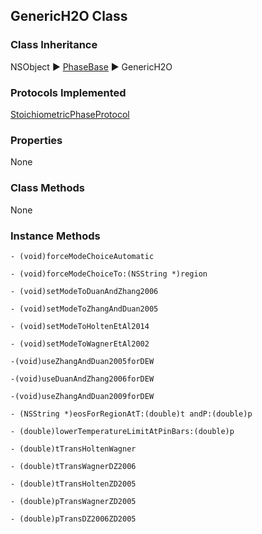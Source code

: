 ## GenericH2O Class  
### Class Inheritance  
NSObject ▶️ [PhaseBase](PhaseBase.html) ▶️ GenericH2O  

### Protocols Implemented  
[StoichiometricPhaseProtocol](StoichiometricPhaseProtocol.html)     

### Properties  
None  

### Class Methods  
None  

### Instance Methods  

```
- (void)forceModeChoiceAutomatic
```
```
- (void)forceModeChoiceTo:(NSString *)region
```
```
- (void)setModeToDuanAndZhang2006
```
```
- (void)setModeToZhangAndDuan2005
```
```
- (void)setModeToHoltenEtAl2014
```
```
- (void)setModeToWagnerEtAl2002
```
```
-(void)useZhangAndDuan2005forDEW
```
```
-(void)useDuanAndZhang2006forDEW
```
```
-(void)useZhangAndDuan2009forDEW
```
```
- (NSString *)eosForRegionAtT:(double)t andP:(double)p
```
```
- (double)lowerTemperatureLimitAtPinBars:(double)p
```
```
- (double)tTransHoltenWagner
```
```
- (double)tTransWagnerDZ2006
```
```
- (double)tTransHoltenZD2005
```
```
- (double)pTransWagnerZD2005
```
```
- (double)pTransDZ2006ZD2005
```
